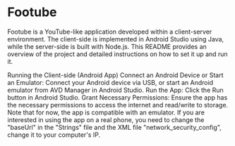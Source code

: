 # Footube
Footube is a YouTube-like application developed within a client-server environment. The client-side is implemented in Android Studio using Java, while the server-side is built with Node.js. This README provides an overview of the project and detailed instructions on how to set it up and run it.

Running the Client-side (Android App)
Connect an Android Device or Start an Emulator:
Connect your Android device via USB, or start an Android emulator from AVD Manager in Android Studio.
Run the App:
Click the Run button in Android Studio.
Grant Necessary Permissions:
Ensure the app has the necessary permissions to access the internet and read/write to storage.
Note that for now, the app is compatible with an emulator. If you are interested in using the app on a real phone, you need to change the "baseUrl" in the "Strings" file and the XML file "network_security_config", change it to your computer's IP.


